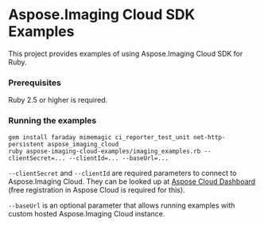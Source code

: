 # Aspose.Imaging Cloud SDK Examples
This project provides examples of using Aspose.Imaging Cloud SDK for Ruby.

### Prerequisites
Ruby 2.5 or higher is required.

### Running the examples
 ```
gem install faraday mimemagic ci_reporter_test_unit net-http-persistent aspose_imaging_cloud
ruby aspose-imaging-cloud-examples/imaging_examples.rb --clientSecret=... --clientId=... --baseUrl=...
 ```
`--clientSecret` and `--clientId` are required parameters to connect to Aspose.Imaging Cloud. They can be looked up at [Aspose Cloud Dashboard](https://dashboard.aspose.cloud/#/apps) (free registration in Aspose Cloud is required for this).

`--baseUrl` is an optional parameter that allows running examples with custom hosted Aspose.Imaging Cloud instance.
